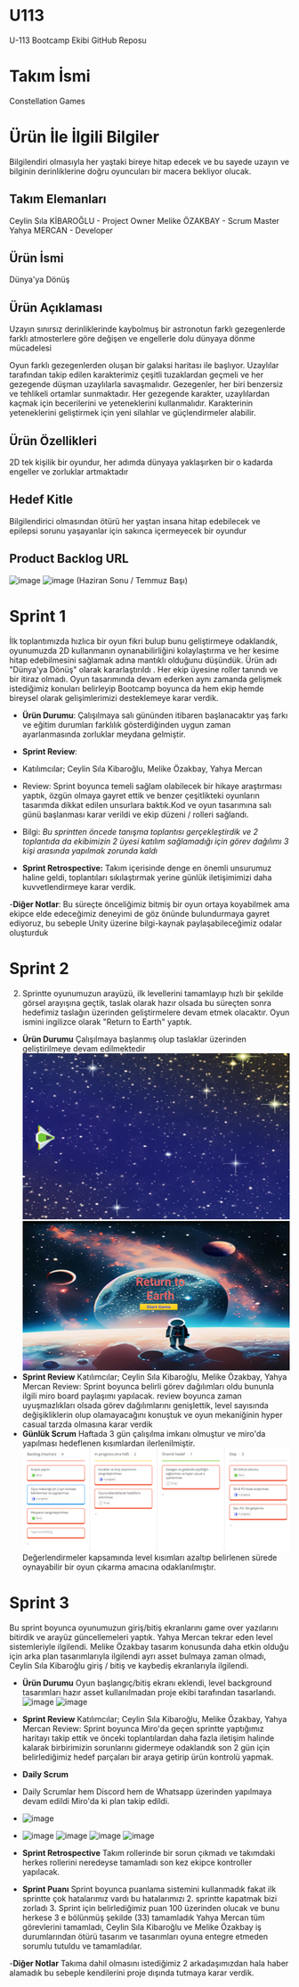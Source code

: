# U113
U-113 Bootcamp Ekibi GitHub Reposu
# **Takım İsmi**
Constellation Games
# Ürün İle İlgili Bilgiler
Bilgilendiri olmasıyla her yaştaki bireye hitap edecek ve bu sayede uzayın ve bilginin derinliklerine doğru oyuncuları bir macera bekliyor olucak.

## Takım Elemanları

Ceylin Sıla KİBAROĞLU - Project Owner
Melike ÖZAKBAY - Scrum Master
Yahya MERCAN - Developer

## Ürün İsmi

Dünya'ya Dönüş

## Ürün Açıklaması
Uzayın sınırsız derinliklerinde kaybolmuş bir astronotun farklı gezegenlerde farklı atmosterlere göre değişen ve engellerle dolu dünyaya dönme mücadelesi

Oyun farklı gezegenlerden oluşan bir galaksi haritası ile başlıyor. Uzaylılar tarafından takip edilen karakterimiz çeşitli tuzaklardan geçmeli ve her gezegende düşman uzaylılarla savaşmalıdır. Gezegenler, her biri benzersiz ve tehlikeli ortamlar sunmaktadır. Her gezegende karakter, uzaylılardan kaçmak için becerilerini ve yeteneklerini kullanmalıdır. Karakterinin yeteneklerini geliştirmek için yeni silahlar ve güçlendirmeler alabilir. 

## Ürün Özellikleri
2D tek kişilik bir oyundur, her adımda dünyaya yaklaşırken bir o kadarda engeller ve zorluklar artmaktadır

## Hedef Kitle

Bilgilendirici olmasından ötürü her yaştan insana hitap edebilecek ve epilepsi sorunu yaşayanlar için sakınca içermeyecek bir oyundur

## Product Backlog URL

![image](https://github.com/Meigibrary/U113/assets/120041360/96973cb6-71f2-46ff-a386-2f97621881f8)
![image](https://miro.com/app/board/uXjVM5xR70U=/) (Haziran Sonu / Temmuz Başı)

# Sprint 1 
   İlk toplantımızda hızlıca bir oyun fikri bulup bunu geliştirmeye odaklandık, oyunumuzda 2D kullanmanın oynanabilirliğini kolaylaştırma ve her kesime hitap  edebilmesini sağlamak adına mantıklı olduğunu düşündük.
   Ürün adı "Dünya'ya Dönüş" olarak kararlaştırıldı .
   Her ekip üyesine roller tanındı ve  bir itiraz olmadı.
   Oyun tasarımında  devam ederken aynı zamanda gelişmek istediğimiz konuları belirleyip Bootcamp boyunca da hem ekip hemde bireysel olarak gelişimlerimizi desteklemeye karar verdik.

- **Ürün Durumu**: Çalışılmaya salı gününden itibaren başlanacaktır yaş farkı ve eğitim durumları farklılık gösterdiğinden uygun zaman ayarlanmasında zorluklar meydana gelmiştir.
  
- **Sprint Review**: 
- Katılımcılar; Ceylin Sıla Kibaroğlu, Melike Özakbay, Yahya Mercan
- Review: Sprint boyunca temeli sağlam olabilecek bir hikaye araştırması yaptık, özgün olmaya gayret ettik ve benzer çeşitlikteki oyunların tasarımda dikkat edilen unsurlara baktık.Kod ve oyun tasarımına salı günü başlanması karar verildi ve ekip düzeni / rolleri sağlandı. 
- Bilgi: *Bu sprintten öncede tanışma toplantısı gerçekleştirdik ve 2 toplantıda da ekibimizin 2 üyesi katılım sağlamadığı için görev dağılımı 3 kişi arasında yapılmak zorunda kaldı*

- **Sprint Retrospective:**
 Takım içerisinde denge en önemli unsurumuz haline geldi, toplantıları sıkılaştırmak yerine günlük iletişimimizi daha kuvvetlendirmeye karar verdik.  
 
-**Diğer Notlar**:
Bu süreçte önceliğimiz bitmiş bir oyun ortaya koyabilmek ama ekipce elde edeceğimiz deneyimi de göz önünde bulundurmaya gayret ediyoruz, bu sebeple Unity üzerine bilgi-kaynak paylaşabileceğimiz odalar oluşturduk

# Sprint 2
2. Sprintte oyunumuzun arayüzü, ilk levellerini tamamlayıp hızlı bir şekilde görsel arayışına geçtik, taslak olarak hazır olsada bu süreçten sonra hedefimiz taslağın üzerinden geliştirmelere devam etmek olacaktır.
Oyun ismini ingilizce olarak "Return to Earth" yaptık.

- **Ürün Durumu**
 Çalışılmaya başlanmış olup taslaklar üzerinden geliştirilmeye devam edilmektedir 
![image](https://github.com/Meigibrary/U113/blob/main/eb8ad1ab-187f-460f-9f63-005a8a90b23e.jpg) ![image](https://github.com/Meigibrary/U113/blob/main/edebba4d-a953-4f2e-93a3-f06eb3636279.jpg) 
- **Sprint Review**
Katılımcılar; Ceylin Sıla Kibaroğlu, Melike Özakbay, Yahya Mercan
Review: Sprint boyunca belirli görev dağılımları oldu bununla ilgili miro board paylaşımı yapılacak.
review boyunca zaman uyuşmazlıkları olsada görev dağılımlarını genişlettik, level sayısında değişikliklerin olup olamayacağını konuştuk ve oyun mekaniğinin hyper casual tarzda olmasına karar verdik
- **Günlük Scrum**
Haftada 3 gün çalışılma imkanı olmuştur ve miro'da yapılması hedeflenen kısımlardan ilerlenilmiştir.
  ![image](https://github.com/Meigibrary/U113/blob/main/resim_2023-07-02_164054569.png)
Değerlendirmeler kapsamında level kısımları azaltıp belirlenen sürede oynayabilir bir oyun çıkarma amacına odaklanılmıştır.
# Sprint 3
Bu sprint boyunca oyunumuzun giriş/bitiş ekranlarını game over yazılarını bitirdik ve arayüz güncellemeleri yaptık. Yahya Mercan tekrar eden level sistemleriyle ilgilendi. Melike Özakbay tasarım konusunda daha etkin olduğu için arka plan tasarımlarıyla ilgilendi ayrı asset bulmaya zaman olmadı, Ceylin Sıla Kibaroğlu giriş / bitiş ve kaybediş ekranlarıyla ilgilendi.
- **Ürün Durumu**
Oyun başlangıç/bitiş ekranı eklendi, level background tasarımları hazır asset kullanılmadan proje ekibi tarafından tasarlandı.
![image](https://github.com/Meigibrary/U113/assets/120041360/f36898f4-be2c-4aea-819a-0ded40130d20)
![image](https://github.com/Meigibrary/U113/assets/120041360/fcbafe2e-0ea0-48b9-bd56-e6b1e3806139)

- **Sprint Review**
Katılımcılar; Ceylin Sıla Kibaroğlu, Melike Özakbay, Yahya Mercan
Review: Sprint boyunca Miro'da geçen sprintte yaptığımız haritayı takip ettik ve önceki toplantılardan daha fazla iletişim halinde kalarak birbirimizin sorunlarını gidermeye odaklandık son 2 gün için belirlediğimiz hedef  parçaları bir araya getirip ürün kontrolü yapmak.
- **Daily Scrum**
- Daily Scrumlar hem Discord hem de Whatsapp üzerinden yapılmaya devam edildi Miro'da ki plan takip edildi.
- ![image](https://github.com/Meigibrary/U113/assets/120041360/ace09b96-a8fc-4a20-80dc-449057ea80ca)
- ![image](https://github.com/Meigibrary/U113/assets/120041360/897c8afa-bcb6-4857-b296-bf24115ad172)
![image](https://github.com/Meigibrary/U113/assets/120041360/e6037c3e-3be0-4aa3-979b-ead61dd52258)
![image](https://github.com/Meigibrary/U113/assets/120041360/c6473982-a4e6-4f24-ac76-833c04f543f3)
![image](https://github.com/Meigibrary/U113/assets/120041360/ea0f27d6-de7b-4e4c-89d6-a6ece713a701)

- **Sprint Retrospective**
Takım rollerinde bir sorun çıkmadı ve takımdaki herkes rollerini neredeyse tamamladı son kez ekipce kontroller yapılacak.
- **Sprint Puanı**
Sprint boyunca puanlama sistemini kullanmadık fakat ilk sprintte çok hatalarımız vardı bu hatalarımızı 2. sprintte kapatmak bizi zorladı 3. Sprint için belirlediğimiz puan 100 üzerinden olucak ve bunu herkese 3 e bölünmüş şekilde (33) tamamladık Yahya Mercan tüm görevlerini tamamladı, Ceylin Sıla Kibaroğlu ve Melike Özakbay iş durumlarından ötürü tasarım ve tasarımları oyuna entegre etmeden sorumlu tutuldu ve tamamladılar.

-**Diğer Notlar**
  Takıma dahil olmasını istediğimiz 2 arkadaşımızdan hala haber alamadık bu sebeple kendilerini proje dışında tutmaya karar verdik.
  


